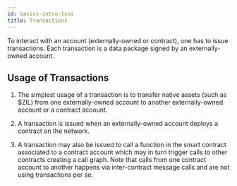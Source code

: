 ```yaml
---
id: basics-intro-txns
title: Transactions
---
```


To interact with an account (externally-owned or contract), one has to
issue transactions. Each transaction is a data package signed by an
externally-owned account. 

## Usage of Transactions

1. The simplest usage of a transaction is to transfer native assets (such as
   $ZIL) from one externally-owned account to another externally-owned account
    or a contract account.

2. A transaction is issued when an externally-owned account deploys a contract
   on the network. 

3. A transaction may also be issued to call a function in the smart contract
   associated to a contract account which may in turn trigger calls to other
    contracts creating a call graph. Note that calls from one contract account to another
    happens via inter-contract message calls and are not using transactions per se.
